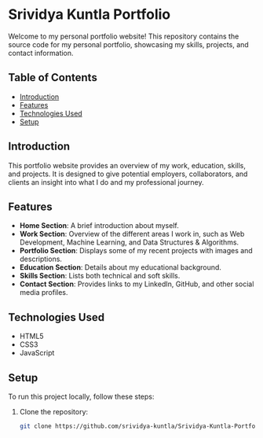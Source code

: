 # Srividya Kuntla Portfolio

Welcome to my personal portfolio website! This repository contains the source code for my personal portfolio, showcasing my skills, projects, and contact information.

## Table of Contents

- [Introduction](#introduction)
- [Features](#features)
- [Technologies Used](#technologies-used)
- [Setup](#setup)

## Introduction

This portfolio website provides an overview of my work, education, skills, and projects. It is designed to give potential employers, collaborators, and clients an insight into what I do and my professional journey.

## Features

- **Home Section**: A brief introduction about myself.
- **Work Section**: Overview of the different areas I work in, such as Web Development, Machine Learning, and Data Structures & Algorithms.
- **Portfolio Section**: Displays some of my recent projects with images and descriptions.
- **Education Section**: Details about my educational background.
- **Skills Section**: Lists both technical and soft skills.
- **Contact Section**: Provides links to my LinkedIn, GitHub, and other social media profiles.

## Technologies Used

- HTML5
- CSS3
- JavaScript

## Setup

To run this project locally, follow these steps:

1. Clone the repository:

   ```bash
   git clone https://github.com/srividya-kuntla/Srividya-Kuntla-Portfolio.git

